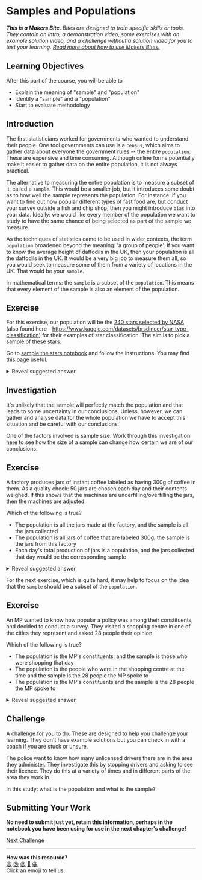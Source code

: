 # Samples and Populations

_**This is a Makers Bite.** Bites are designed to train specific skills or
tools. They contain an intro, a demonstration video, some exercises with an
example solution video, and a challenge without a solution video for you to test
your learning. [Read more about how to use Makers
Bites.](https://github.com/makersacademy/course/blob/main/labels/bites.md)_

## Learning Objectives 
After this part of the course, you will be able to 
- Explain the meaning of "sample" and "population" 
- Identify a "sample" and a "population"
- Start to evaluate methodology

## Introduction
The first statisticians worked for governments who wanted to understand their people. One tool governments can use is a `census`, which aims to gather data about everyone the government rules -- the entire `population`. These are expensive and time consuming. Although online forms potentially make it easier to gather data on the entire population, it is not always practical.

The alternative to measuring the entire population is to measure a subset of it, called a `sample`. This would be a smaller job, but it introduces some doubt as to how well the sample represents the population. For instance: if you want to find out how popular different types of fast food are, but conduct your survey outside a fish and chip shop, then you might introduce `bias` into your data. Ideally: we would like every member of the population we want to study to have the same chance of being selected as part of the sample we measure.

As the techniques of statistics came to be used in wider contexts, the term `population` broadened beyond the meaning: 'a group of people'. If you want to know the average height of daffodils in the UK, then your population is all the daffodils in the UK. It would be a very big job to measure them all, so you would seek to measure some of them from a variety of locations in the UK. That would be your `sample`.

In mathematical terms: the `sample` is a subset of the `population`. This means that every element of the sample is also an element of the population. 

## Exercise 
For this exercise, our population will be the [240 stars selected by NASA](../../data/smaller-datasets/Stars.csv) (also found here - https://www.kaggle.com/datasets/brsdincer/star-type-classification) for their examples of star classification. The aim is to pick a sample of these stars. 

Go to [sample the stars notebook](../notebooks/01_sample_the_stars.ipynb) and follow the instructions. You may find [this page](https://pandas.pydata.org/docs/reference/api/pandas.DataFrame.sample.html) useful.

<details>
<summary>Reveal suggested answer</summary>
Add the following code to Jupyter notebook file:

```python
# There is a Stars.csv file in the data/smaller-datasets directory
# load that file into a pandas data frame

stars = pd.read_csv("../../data/smaller-datasets/Stars.csv")

# Take a sample of seven stars from the population. And print that sample

print(stars.sample(7))
```

</details>

## Investigation

It's unlikely that the sample will perfectly match the population and that leads to some uncertainty in our conclusions. Unless, however, we can gather and analyse data for the whole population we have to accept this situation and be careful with our conclusions.

One of the factors involved is sample size. Work through this investigation [here](../notebooks/01_population_size_flat.ipynb) to see how the size of a sample can change how certain we are of our conclusions.

## Exercise
A factory produces jars of instant coffee labeled as having 300g of coffee in them. As a quality check: 50 jars are chosen each day and their contents weighed. If this shows that the machines are underfilling/overfilling the jars, then the machines are adjusted. 

Which of the following is true?
- The population is all the jars made at the factory, and the sample is all the jars collected
- The population is all jars of coffee that are labeled 300g, the sample is the jars from this factory
- Each day's total production of jars is a population, and the jars collected that day would be the corresponding sample

<details>
<summary>Reveal suggested answer</summary>
Some of this is down to interpretation. I would choose this:

`Each day's total production of jars is a population, and the jars collected that day would be the corresponding sample.`

The purpose of our sampling is to adjust the machines and keep the 'average' weight of coffee in a jar as close to 300g as we can. As such, I would regard the coffee jars as being split into separate populations.

Somebody else could be running a long-term study of how the contents of the jars varies. And maybe the population they are considering is all the jars produced over a longer period than a day. I don't think that is the described situation.

The middle option would leave me with questions about methodology. There is no reason to suppose that this factory's jars are representative of all 300g jars of coffee.

</details>

For the next exercise, which is quite hard, it may help to focus on the idea that the `sample` should be a subset of the `population`.

## Exercise

An MP wanted to know how popular a policy was among their constituents, and decided to conduct a survey. They visited a shopping centre in one of the cities they represent and asked 28 people their opinion. 

Which of the following is true?
- The population is the MP's constituents, and the sample is those who were shopping that day
- The population is the people who were in the shopping centre at the time and the sample is the 28 people the MP spoke to
- The population is the MP's constituents and the sample is the 28 people the MP spoke to

<details>
<summary>Reveal suggested answer</summary>

`The population is the people who were in the shopping centre at the time and the sample is the 28 people the MP spoke to.` 

The MP's sample will only point to the attitudes of the shoppers, not the MP's constituents. There may be a big overlap but, as described, the MP did not sample the population they wanted to learn about.

Don't confuse the MP's intention with what they actually did. Some of the people in the shopping center, or some of those the MP spoke to, may not have been the MP's constituents.
</details>

## Challenge
A challenge for you to do. These are designed to help you challenge your learning. They don't have example solutions but you can check in with a coach if you are stuck or unsure.

The police want to know how many unlicensed drivers there are in the area they administer. They investigate this by stopping drivers and asking to see their licence. They do this at a variety of times and in different parts of the area they work in.

In this study: what is the population and what is the sample?

<!-- OMITTED -->

## Submitting Your Work

**No need to submit just yet, retain this information, perhaps in the notebook you have been using for use in the next chapter's challenge!**


[Next Challenge](02_DescriptiveStatistics.md)

<!-- BEGIN GENERATED SECTION DO NOT EDIT -->

---

**How was this resource?**  
[😫](https://airtable.com/shrUJ3t7KLMqVRFKR?prefill_Repository=makersacademy%2Fintro-to-data-analysis&prefill_File=stats_bites01%2Fbites%2F01_SamplesAndPopulations.md&prefill_Sentiment=😫) [😕](https://airtable.com/shrUJ3t7KLMqVRFKR?prefill_Repository=makersacademy%2Fintro-to-data-analysis&prefill_File=stats_bites01%2Fbites%2F01_SamplesAndPopulations.md&prefill_Sentiment=😕) [😐](https://airtable.com/shrUJ3t7KLMqVRFKR?prefill_Repository=makersacademy%2Fintro-to-data-analysis&prefill_File=stats_bites01%2Fbites%2F01_SamplesAndPopulations.md&prefill_Sentiment=😐) [🙂](https://airtable.com/shrUJ3t7KLMqVRFKR?prefill_Repository=makersacademy%2Fintro-to-data-analysis&prefill_File=stats_bites01%2Fbites%2F01_SamplesAndPopulations.md&prefill_Sentiment=🙂) [😀](https://airtable.com/shrUJ3t7KLMqVRFKR?prefill_Repository=makersacademy%2Fintro-to-data-analysis&prefill_File=stats_bites01%2Fbites%2F01_SamplesAndPopulations.md&prefill_Sentiment=😀)  
Click an emoji to tell us.

<!-- END GENERATED SECTION DO NOT EDIT -->
